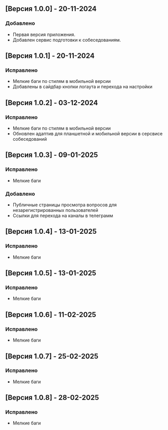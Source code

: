 ## [Версия 1.0.0] - 20-11-2024
### Добавлено
- Первая версия приложения.
- Добавлен сервис подготовки к собеседованиям.

## [Версия 1.0.1] - 20-11-2024
### Исправлено
- Мелкие баги по стилям в мобильной версии
- Добавлены в сайдбар кнопки логаута и перехода на настройки

## [Версия 1.0.2] - 03-12-2024
### Исправлено
- Мелкие баги по стилям в мобильной версии
- Обновлен адаптив для планшетной и мобильной версии в серсвисе собеседований

## [Версия 1.0.3] - 09-01-2025
### Исправлено
- Мелкие баги
### Добавлено
- Публичные страницы просмотра вопросов для незарегистрированных пользователей
- Ссылки для перехода на каналы в телеграмм

## [Версия 1.0.4] - 13-01-2025
### Исправлено
- Мелкие баги

## [Версия 1.0.5] - 13-01-2025
### Исправлено
- Мелкие баги

## [Версия 1.0.6] - 11-02-2025
### Исправлено
- Мелкие баги

## [Версия 1.0.7] - 25-02-2025
### Исправлено
- Мелкие баги

## [Версия 1.0.8] - 28-02-2025
### Исправлено
- Мелкие баги
